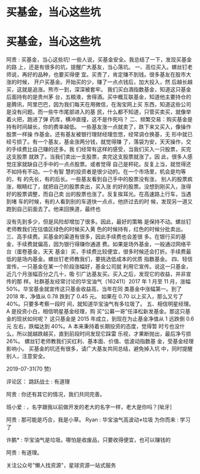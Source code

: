 # 买基金，当心这些坑

# 买基金，当心这些坑

阿贵 : 买基金，当心这些坑! 一些人说，买基金安全。我总结了一下，发现买基金的路 上，还是有很多的坑，提醒广大基友，当心落坑。 一、高位买入。螺丝钉老师说，再好的品种，也要买得便 宜。买贵了，肯定赚不到钱。很多基友在股市大涨的时候， 开户买基金。开始买的少，赚了一点点钱后，加大投入，然 后越长越买，这就是追涨。熊市一到，深深被套牢。 我们买白酒指数基金，知道这只基金后面持有的是贵州茅 台，五粮液，舍得酒。买中概互联基金，知道他主要持仓的 是腾讯，阿里巴巴，因为我们每天在用微信，在淘宝网上买 东西，知道这些公司是没有问题。而一些牛市尾部进入的基 民，什么都不知道，只管买卖买，就像举着火把，跑进了弹 药库，横冲直撞，这不是作死吗？ 二、频繁交易：购买基金是持有时间越长，你的费率越低。 一些基友涨一点就卖了，跌下来又买入，像操作股票一样操 作基金。还有基友被银行理财经理忽悠，经常调仓换基，无 形中就已经亏损了。有一个基友，基金涨两分钱，就觉得赚 了，落袋为安，天天操作，交的手续费比自己赚的还多。我 们经常有这样的感受，当我们买入一只股票，买完这支股票 就跌了。当我们卖出一支股票，卖完这支股票就涨了。因 此，很多人感觉庄家就缺自己手中的一点点股票。或者觉得 自己是秤砣。反复上当，就觉得还不如持有不动。一个有智 慧的投资者是很少动的。在一个市场里，机会是均等的，有 的先长，有的后长。一些基友看到自己手中的股票没有涨， 别人的股票疯涨，眼睛红了，就把自己的股票卖出，买入涨 的好的股票。没想到刚买入，涨得好的股票调整，而自己卖 出的股票也涨了。反复挨耳光。在高速路上行车，当遇到堵 车的时候，有的人看到别的车道快一点点，他挤过去的时 候，发现另一道又跑到自己前面去了。他来回换道，最终也

没有先到多少，但是风险却增加了很多。因此，最好的策略 是保持不动。螺丝钉老师教我们在估值区绿色的时候买入黄 色的时候持有，红色的时候分批卖出。 三、高手续费。买基金的渠道有很多，因此手续费也会差很 多。在银行买的基金，手续费就偏高，因为银行得赚你通道 费。如果是场外基金，一般通过网络平台（蛋卷基金，天天 基金）买，手续费比较便宜，很多时候还会打折。手续费最 低的是场内基金。螺丝钉老师教我们，要挑选低成本的优质 指数基金。 四、轻信宣传。一只基金在某一个阶段涨幅好，基金公司就 利用它宣传。说这一只基金，近几个月涨幅百分之几十，吸 引广达基友买。买入之后，发现它的收益，并非宣传的那 样。社群基友经常讨论的华宝油气（162411）2017 年 1 月至 11 月，涨幅 50%。华宝基金就宣传这只基金收益高，当年在同 类基金中涨幅第一。到了 2018 年，净值从 0.78 跌到了 0.45 元。 如果在 0.70 以上买入，那么又亏了 40%。只要多考察一段时 间，就知道华宝油气有多垃圾了。 五、相信明星经理。A 是投资小白，相信明星基金经理，购 买“公募一哥”任泽松新发基金。那这只基金的现状如何呢？ 这只基金是 2015 年成立，到现在为止基金净值从 1 远跌倒 0.6 元 左右，跌幅达到 40%。A 本来秉持着长期投资的态度，觉得暂 时亏也没什么，所以就越跌越买，直到前段时间发现它踩雷 乐视，才果断抛出，最后净亏损 26%。 螺丝钉老师教我们买红利、基本面、价值、低波动指数基 金，受基金经理影响小。 买基金的坑还有很多，请广大基友共同总结，避免掉入坑 中，同时提醒别人，注意安全。

2019-07-31(70 赞)

评论区： 跳跃战士 : 有道理

阿贵 : 你还有其它的情况，我们共同完善。

班小爱 : ，名字跟我以前做开发的老大的名字一样，老大是你吗？[呲牙]

阿贵 : 那可能是巧合，我是小草。 Ryan : 华宝油气高波动≠垃圾 为你而来 : 学习了

许鹏* : 华宝油气是垃圾。哪怕是收废品，只要收得便宜，也可以赚钱的

阿贵 : 有道理。

关注公众号"懒人找资源"，星球资源一站式服务